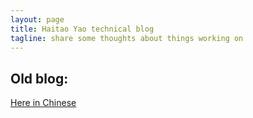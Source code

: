 ```yaml
---
layout: page
title: Haitao Yao technical blog
tagline: share some thoughts about things working on
---
```


## Old blog:
[Here in Chinese](http://blog.csdn.net/aliveTime)
